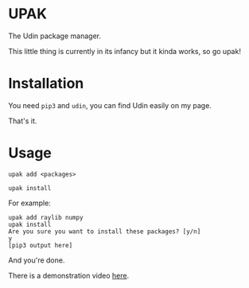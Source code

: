 # UPAK
The Udin package manager.

This little thing is currently in its infancy but it kinda works, so go upak!

# Installation
You need `pip3` and `udin`, you can find Udin easily on my page.

That's it.

# Usage
`upak add <packages>`

`upak install`

For example:
```
upak add raylib numpy
upak install
Are you sure you want to install these packages? [y/n]
y
[pip3 output here]
```

And you're done.

There is a demonstration video [here](https://youtu.be/DDKYNaLK1OA).
